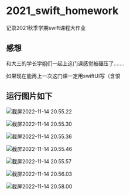 # 2021_swift_homework
记录2021秋季学期swift课程大作业

## 感想

  和大三的学长学姐们一起上这门课感觉被碾压了.......

  如果现在能再上一次这门课一定用swiftUI写（含恨

## 运行图片如下

![截屏2022-11-14 20.55.22](https://i.postimg.cc/K8gFND1N/2022-11-14-20-55-22.png)

![截屏2022-11-14 20.55.30](https://i.postimg.cc/CKT06nDV/2022-11-14-20-55-30.png)

![截屏2022-11-14 20.55.36](https://i.postimg.cc/zBqrqm0t/2022-11-14-20-55-36.png)

![截屏2022-11-14 20.55.46](https://i.postimg.cc/jjHTVqQn/2022-11-14-20-55-46.png)

![截屏2022-11-14 20.55.57](https://i.postimg.cc/brJf2xX1/2022-11-14-20-55-57.png)

![截屏2022-11-14 20.56.03](https://i.postimg.cc/1Xjh08P2/2022-11-14-20-56-03.png)

![截屏2022-11-14 20.58.00](https://i.postimg.cc/RFGzFPYM/2022-11-14-20-58-00.png)
